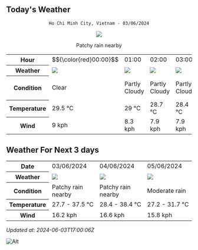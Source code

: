 ## Today's Weather
<div align="center">

`Ho Chi Minh City, Vietnam - 03/06/2024`

<img src="https://cdn.weatherapi.com/weather/64x64/day/176.png"/>

Patchy rain nearby

</div>


<table>
    <tr>
        <th>Hour</th>
          <td>$${\color{red}00:00}$$</td>   <td>01:00</div>   <td>02:00</div>   <td>03:00</div>   <td>04:00</div>   <td>05:00</div>   <td>06:00</div>   <td>07:00</div>   <td>08:00</div>   <td>09:00</div>   <td>10:00</div>   <td>11:00</div>   <td>12:00</div>   <td>13:00</div>   <td>14:00</div>   <td>15:00</div>   <td>16:00</div>   <td>17:00</div>   <td>18:00</div>   <td>19:00</div>   <td>20:00</div>   <td>21:00</div>   <td>22:00</div>   <td>23:00</div> 
    </tr>
    <tr>
        <th>Weather</th>
        <td><img src="https://cdn.weatherapi.com/weather/64x64/night/113.png"></img></td><td><img src="https://cdn.weatherapi.com/weather/64x64/night/116.png"></img></td><td><img src="https://cdn.weatherapi.com/weather/64x64/night/116.png"></img></td><td><img src="https://cdn.weatherapi.com/weather/64x64/night/116.png"></img></td><td><img src="https://cdn.weatherapi.com/weather/64x64/night/113.png"></img></td><td><img src="https://cdn.weatherapi.com/weather/64x64/night/113.png"></img></td><td><img src="https://cdn.weatherapi.com/weather/64x64/day/113.png"></img></td><td><img src="https://cdn.weatherapi.com/weather/64x64/day/113.png"></img></td><td><img src="https://cdn.weatherapi.com/weather/64x64/day/113.png"></img></td><td><img src="https://cdn.weatherapi.com/weather/64x64/day/113.png"></img></td><td><img src="https://cdn.weatherapi.com/weather/64x64/day/113.png"></img></td><td><img src="https://cdn.weatherapi.com/weather/64x64/day/116.png"></img></td><td><img src="https://cdn.weatherapi.com/weather/64x64/day/119.png"></img></td><td><img src="https://cdn.weatherapi.com/weather/64x64/day/116.png"></img></td><td><img src="https://cdn.weatherapi.com/weather/64x64/day/176.png"></img></td><td><img src="https://cdn.weatherapi.com/weather/64x64/day/176.png"></img></td><td><img src="https://cdn.weatherapi.com/weather/64x64/day/116.png"></img></td><td><img src="https://cdn.weatherapi.com/weather/64x64/day/116.png"></img></td><td><img src="https://cdn.weatherapi.com/weather/64x64/day/113.png"></img></td><td><img src="https://cdn.weatherapi.com/weather/64x64/night/113.png"></img></td><td><img src="https://cdn.weatherapi.com/weather/64x64/night/113.png"></img></td><td><img src="https://cdn.weatherapi.com/weather/64x64/night/113.png"></img></td><td><img src="https://cdn.weatherapi.com/weather/64x64/night/113.png"></img></td><td><img src="https://cdn.weatherapi.com/weather/64x64/night/116.png"></img></td>
    </tr>
    <tr>
        <th>Condition</th>
        <td width="200px">Clear </td><td width="200px">Partly Cloudy </td><td width="200px">Partly Cloudy </td><td width="200px">Partly Cloudy </td><td width="200px">Clear </td><td width="200px">Clear </td><td width="200px">Sunny</td><td width="200px">Sunny</td><td width="200px">Sunny</td><td width="200px">Sunny</td><td width="200px">Sunny</td><td width="200px">Partly Cloudy </td><td width="200px">Cloudy </td><td width="200px">Partly Cloudy </td><td width="200px">Patchy rain nearby</td><td width="200px">Patchy rain nearby</td><td width="200px">Partly Cloudy </td><td width="200px">Partly Cloudy </td><td width="200px">Sunny</td><td width="200px">Clear </td><td width="200px">Clear </td><td width="200px">Clear </td><td width="200px">Clear </td><td width="200px">Partly cloudy</td>
    </tr>
    <tr>
        <th>Temperature</th>
        <td>29.5 °C</td><td>29 °C</td><td>28.7 °C</td><td>28.4 °C</td><td>27.7 °C</td><td>27.7 °C</td><td>28 °C</td><td>29.3 °C</td><td>30.9 °C</td><td>32.8 °C</td><td>34.3 °C</td><td>35.5 °C</td><td>36.6 °C</td><td>37.5 °C</td><td>37.4 °C</td><td>36.1 °C</td><td>35.2 °C</td><td>35 °C</td><td>34.3 °C</td><td>33.6 °C</td><td>32.4 °C</td><td>30.9 °C</td><td>30.4 °C</td><td>29 °C</td>
    </tr>
    <tr>
        <th>Wind</th>
        <td>9 kph</td><td>8.3 kph</td><td>7.9 kph</td><td>7.9 kph</td><td>9.4 kph</td><td>7.9 kph</td><td>6.5 kph</td><td>6.5 kph</td><td>7.2 kph</td><td>9.7 kph</td><td>14.8 kph</td><td>14.8 kph</td><td>14.8 kph</td><td>15.8 kph</td><td>16.2 kph</td><td>15.5 kph</td><td>14 kph</td><td>13.7 kph</td><td>11.2 kph</td><td>9 kph</td><td>12.6 kph</td><td>14 kph</td><td>11.5 kph</td><td>11.2 kph</td>
    </tr>
</table>


## Weather For Next 3 days


<table>
    <tr>
        <th>Date</th>
        <td>03/06/2024</td><td>04/06/2024</td><td>05/06/2024</td>
    </tr>
    <tr>
        <th>Weather</th>
        <td><img src="https://cdn.weatherapi.com/weather/64x64/day/176.png"></img></td><td><img src="https://cdn.weatherapi.com/weather/64x64/day/176.png"></img></td><td><img src="https://cdn.weatherapi.com/weather/64x64/day/302.png"></img></td>
    </tr>
    <tr>
        <th>Condition</th>
        <td width="200px">Patchy rain nearby</td><td width="200px">Patchy rain nearby</td><td width="200px">Moderate rain</td>
    </tr>
    <tr>
        <th>Temperature</th>
        <td>27.7 -  37.5 °C</td><td>28.4 -  38.4 °C</td><td>27.2 -  31.7 °C</td>
    </tr>
    <tr>
        <th>Wind</th>
        <td>16.2 kph</td><td>16.6 kph</td><td>15.8 kph</td>
    </tr>
</table>


*Updated at: 2024-06-03T17:00:06Z*

![Alt](https://repobeats.axiom.co/api/embed/7d451ae2cdef1648d2e14e5cc714356b2ebae209.svg "Repobeats analytics image")